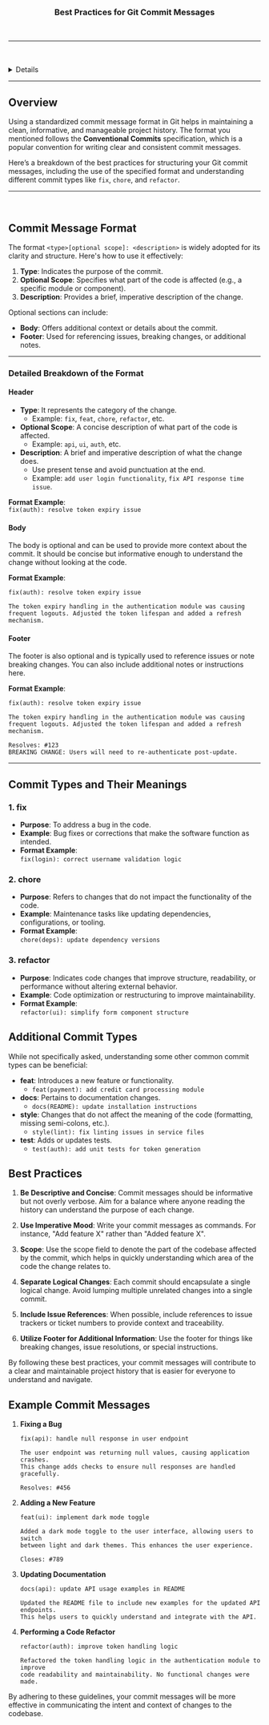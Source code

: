 <a name="readme-top"/>

<br/>

<br />
<div align="center">
  <h3 align="center">Best Practices for Git Commit Messages</h3>
</div>

<br />

---

<br />
<br />

<details>
  <summary>Table of Contents</summary>
  <ol>
    <li>
      <a href="#overview">Overview</a>
    </li>
    <li>
      <a href="#commit-message-format">Commit Message Format</a>
        <ol>
            <li>
                <a href="#detailed-breakdown-of-the-format">Detailed Breakdown of the Format</a>
                <ol>
                    <li>
                        <a href="#header">Header</a>
                    </li>
                    <li>
                        <a href="#body">Body</a>
                    </li>
                    <li>
                        <a href="#footer">Footer</a>
                    </li>
                </ol>
            </li>
        </ol>
    </li>
    <li>
      <a href="#commit-types-and-their-meanings">Commit Types and Their Meanings</a>
    </li>
    <li>
      <a href="#additional-commit-types">Additional Commit Types</a>
    </li>
        <li>
      <a href="#best-practices">Best Practices</a>
    </li>
    <li>
      <a href="#example-commit-messages">Example Commit Messages</a>
    </li>
  </ol>
</details>

---

## Overview

Using a standardized commit message format in Git helps in maintaining a clean, informative, and manageable project history. The format you mentioned follows the **Conventional Commits** specification, which is a popular convention for writing clear and consistent commit messages.

Here’s a breakdown of the best practices for structuring your Git commit messages, including the use of the specified format and understanding different commit types like `fix`, `chore`, and `refactor`.

---

<br />

## Commit Message Format

The format `<type>[optional scope]: <description>` is widely adopted for its clarity and structure. Here's how to use it effectively:

1. **Type**: Indicates the purpose of the commit.
2. **Optional Scope**: Specifies what part of the code is affected (e.g., a specific module or component).
3. **Description**: Provides a brief, imperative description of the change.

Optional sections can include:
- **Body**: Offers additional context or details about the commit.
- **Footer**: Used for referencing issues, breaking changes, or additional notes.

---

### Detailed Breakdown of the Format

#### Header

- **Type**: It represents the category of the change.
  - Example: `fix`, `feat`, `chore`, `refactor`, etc.
- **Optional Scope**: A concise description of what part of the code is affected.
  - Example: `api`, `ui`, `auth`, etc.
- **Description**: A brief and imperative description of what the change does.
  - Use present tense and avoid punctuation at the end.
  - Example: `add user login functionality`, `fix API response time issue`.

**Format Example**:  
`fix(auth): resolve token expiry issue`

#### Body

The body is optional and can be used to provide more context about the commit. It should be concise but informative enough to understand the change without looking at the code.

**Format Example**:
```
fix(auth): resolve token expiry issue

The token expiry handling in the authentication module was causing
frequent logouts. Adjusted the token lifespan and added a refresh mechanism.
```

#### Footer

The footer is also optional and is typically used to reference issues or note breaking changes. You can also include additional notes or instructions here.

**Format Example**:
```
fix(auth): resolve token expiry issue

The token expiry handling in the authentication module was causing
frequent logouts. Adjusted the token lifespan and added a refresh mechanism.

Resolves: #123
BREAKING CHANGE: Users will need to re-authenticate post-update.
```

---

## Commit Types and Their Meanings

### 1. **fix**

- **Purpose**: To address a bug in the code.
- **Example**: Bug fixes or corrections that make the software function as intended.
- **Format Example**:  
  `fix(login): correct username validation logic`

### 2. **chore**

- **Purpose**: Refers to changes that do not impact the functionality of the code.
- **Example**: Maintenance tasks like updating dependencies, configurations, or tooling.
- **Format Example**:  
  `chore(deps): update dependency versions`

### 3. **refactor**

- **Purpose**: Indicates code changes that improve structure, readability, or performance without altering external behavior.
- **Example**: Code optimization or restructuring to improve maintainability.
- **Format Example**:  
  `refactor(ui): simplify form component structure`

## Additional Commit Types

While not specifically asked, understanding some other common commit types can be beneficial:

- **feat**: Introduces a new feature or functionality.
  - `feat(payment): add credit card processing module`
- **docs**: Pertains to documentation changes.
  - `docs(README): update installation instructions`
- **style**: Changes that do not affect the meaning of the code (formatting, missing semi-colons, etc.).
  - `style(lint): fix linting issues in service files`
- **test**: Adds or updates tests.
  - `test(auth): add unit tests for token generation`

## Best Practices

1. **Be Descriptive and Concise**: Commit messages should be informative but not overly verbose. Aim for a balance where anyone reading the history can understand the purpose of each change.
  
2. **Use Imperative Mood**: Write your commit messages as commands. For instance, "Add feature X" rather than "Added feature X".

3. **Scope**: Use the scope field to denote the part of the codebase affected by the commit, which helps in quickly understanding which area of the code the change relates to.

4. **Separate Logical Changes**: Each commit should encapsulate a single logical change. Avoid lumping multiple unrelated changes into a single commit.

5. **Include Issue References**: When possible, include references to issue trackers or ticket numbers to provide context and traceability.

6. **Utilize Footer for Additional Information**: Use the footer for things like breaking changes, issue resolutions, or special instructions.

By following these best practices, your commit messages will contribute to a clear and maintainable project history that is easier for everyone to understand and navigate.

## Example Commit Messages

1. **Fixing a Bug**
   ```
   fix(api): handle null response in user endpoint
   
   The user endpoint was returning null values, causing application crashes.
   This change adds checks to ensure null responses are handled gracefully.
   
   Resolves: #456
   ```

2. **Adding a New Feature**
   ```
   feat(ui): implement dark mode toggle
   
   Added a dark mode toggle to the user interface, allowing users to switch
   between light and dark themes. This enhances the user experience.
   
   Closes: #789
   ```

3. **Updating Documentation**
   ```
   docs(api): update API usage examples in README
   
   Updated the README file to include new examples for the updated API endpoints.
   This helps users to quickly understand and integrate with the API.
   ```

4. **Performing a Code Refactor**
   ```
   refactor(auth): improve token handling logic
   
   Refactored the token handling logic in the authentication module to improve
   code readability and maintainability. No functional changes were made.
   ```

By adhering to these guidelines, your commit messages will be more effective in communicating the intent and context of changes to the codebase.